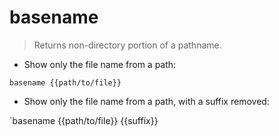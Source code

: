 # basename

> Returns non-directory portion of a pathname.

- Show only the file name from a path:

`basename {{path/to/file}}`

- Show only the file name from a path, with a suffix removed:

`basename {{path/to/file}} {{suffix}}
